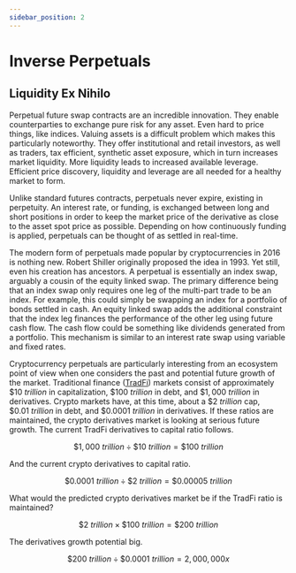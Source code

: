 ```yaml
---
sidebar_position: 2
---
```


# Inverse Perpetuals

## Liquidity Ex Nihilo

Perpetual future swap contracts are an incredible innovation. They enable counterparties to exchange pure risk for any asset. Even hard to price things, like indices. Valuing assets is a difficult problem which makes this particularly noteworthy. They offer institutional and retail investors, as well as traders, tax efficient, synthetic asset exposure, which in turn increases market liquidity. More liquidity leads to increased available leverage. Efficient price discovery, liquidity and leverage are all needed for a healthy market to form.

Unlike standard futures contracts, perpetuals never expire, existing in perpetuity. An interest rate, or funding, is exchanged between long and short positions in order to keep the market price of the derivative as close to the asset spot price as possible. Depending on how continuously funding is applied, perpetuals can be thought of as settled in real-time.

The modern form of perpetuals made popular by cryptocurrencies in 2016 is nothing new. Robert Shiller originally proposed the idea in 1993. Yet still, even his creation has ancestors. A perpetual is essentially an index swap, arguably a cousin of the equity linked swap. The primary difference being that an index swap only requires one leg of the multi-part trade to be an index. For example, this could simply be swapping an index for a portfolio of bonds settled in cash. An equity linked swap adds the additional constraint that the index leg finances the performance of the other leg using future cash flow. The cash flow could be something like dividends generated from a portfolio. This mechanism is similar to an interest rate swap using variable and fixed rates.

Cryptocurrency perpetuals are particularly interesting from an ecosystem point of view when one considers the past and potential future growth of the market. Traditional finance ([TradFi](/about/terminology.md#traditional-finance-tradfi)) markets consist of approximately $\$10{\ trillion}$ in capitalization, $\$100{\ trillion}$ in debt, and $\$1,000{\ trillion}$ in derivatives. Crypto markets have, at this time, about a $\$2{\ trillion}$ cap, $\$0.01{\ trillion}$ in debt, and $\$0.0001{\ trillion}$ in derivatives. If these ratios are maintained, the crypto derivatives market is looking at serious future growth. The current TradFi derivatives to capital ratio follows.

$$
\$1,000{\ trillion}\div\$10{\ trillion}=\$100{\ trillion}
$$

And the current crypto derivatives to capital ratio.

$$
\$0.0001{\ trillion}\div\$2{\ trillion}=\$0.00005{\ trillion}
$$

What would the predicted crypto derivatives market be if the TradFi ratio is maintained?

$$
\$2{\ trillion}\times\$100{\ trillion}=\$200{\ trillion}
$$

The derivatives growth potential big.

$$
\$200{\ trillion}\div\$0.0001{\ trillion}=2,000,000{x}
$$
